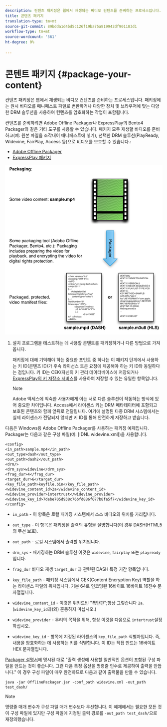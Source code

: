 ```yaml
---
description: 컨텐츠 패키징은 웹에서 재생되는 비디오 컨텐츠를 준비하는 프로세스입니다. 패키징에는 원시 비디오를 매니페스트 파일로 변환하거나 다양한 장치 및 브라우저에 맞는 다양한 DRM 솔루션을 사용하여 컨텐츠를 암호화하는 작업이 포함됩니다.
title: 콘텐츠 패키지
translation-type: tm+mt
source-git-commit: 89bdda1d4bd5c126f19ba75a819942df901183d1
workflow-type: tm+mt
source-wordcount: '561'
ht-degree: 0%

---
```



# 콘텐트 패키지 {#package-your-content}

컨텐츠 패키징은 웹에서 재생되는 비디오 컨텐츠를 준비하는 프로세스입니다. 패키징에는 원시 비디오를 매니페스트 파일로 변환하거나 다양한 장치 및 브라우저에 맞는 다양한 DRM 솔루션을 사용하여 컨텐츠를 암호화하는 작업이 포함됩니다.

컨텐츠를 준비하려면 Adobe Offline Packager나 ExpressPlay의 Bento4 Packager와 같은 기타 도구를 사용할 수 있습니다. 패키지 모두 재생할 비디오를 준비하고(예: 원본 파일을 조각내어 매니페스트에 넣기), 선택한 DRM 솔루션(PlayReady, Widevine, FairPlay, Access 등)으로 비디오를 보호할 수 있습니다.:

* [Adobe Offline Packager](https://helpx.adobe.com/content/dam/help/en/primetime/guides/offline_packager_getting_started.pdf)
* [ExpressPlay 패키지](https://www.expressplay.com/developer/packaging-tools/)

<!--<a id="fig_jbn_fw5_xw"></a>-->

![](assets/pkg_lic_play_web.png)

1. 설치 프로그램을 테스트하는 데 사용할 콘텐트를 패키징하거나 다른 방법으로 가져옵니다.

   패키징에 대해 기억해야 하는 중요한 포인트 중 하나는 이 패키지 단계에서 사용하는 키 ID(콘텐츠 ID)가 후속 라이선스 토큰 요청에 제공해야 하는 키 ID와 동일하다는 점입니다. 키 ID는 CEK(자신의 키 관리 데이터베이스에 저장되거나 [ExpressPlay의 키 저장소 서비스](https://www.expressplay.com/developer/key-storage/)를 사용하여 저장할 수 있는 유일한 항목입니다.

   >[!NOTE]
   >
   >Adobe 액세스에 익숙한 사용자에게 이는 서로 다른 솔루션이 작동하는 방식에 있어 중요한 차이입니다. Access에서 라이센스 키는 DRM 메타데이터에 포함되고 보호된 콘텐츠와 함께 앞뒤로 전달됩니다. 여기에 설명된 다중 DRM 시스템에서는 실제 라이센스가 전달되지 않지만 키 ID를 통해 안전하게 저장하고 받습니다.

<!--<a id="example_52AF76B730174B79B6088280FCDF126D"></a>-->

다음은 Windows용 Adobe Offline Packager를 사용하는 패키징 예제입니다. Packager는 다음과 같은 구성 파일(예: [!DNL widevine.xml])을 사용합니다.

```
<config> 
<in_path>sample.mp4</in_path> 
<out_type>dash</out_type> 
<out_path>dash2</out_path> 
<drm/> 
<drm_sys>widevine</drm_sys> 
<frag_dur>4</frag_dur> 
<target_dur>6</target_dur> 
<key_file_path>keyfile.bin</key_file_path> 
<widevine_content_id>2a</widevine_content_id> 
<widevine_provider>intertrust</widevine_provider> 
<widevine_key_id>7debe705d938c76bfd886f077b8fa5f7</widevine_key_id> 
</config>
```

* `in_path` - 이 항목은 로컬 패키징 시스템에서 소스 비디오의 위치를 가리킵니다.
* `out_type` - 이 항목은 패키징된 출력의 유형을 설명합니다(이 경우 DASH(HTML5의 무선 보호).
* `out_path` - 로컬 시스템에서 출력할 위치입니다.
* `drm_sys` - 패키징하는 DRM 솔루션 이것은 `widevine`, `fairplay` 또는 `playready`입니다.

* `frag_dur` 비디오 재생 `target_dur` 과 관련된 DASH 특정 기간 항목입니다.

* `key_file_path` - 패키징 시스템에서 CEK(Content Encryption Key) 역할을 하는 라이센스 파일의 위치입니다. 기본 64로 인코딩된 16바이트 16바이트 16진수 문자열입니다.
* `widevine_content_id` - 이것은 위키드빈 &quot;폭탄판&quot;;항상 그렇습니다 `2a`. (`widevine_key_id`과(와) 혼동하지 마십시오.)

* `widevine_provider` - 우리의 목적을 위해, 항상 이것을 다음으로  `intertrust`설정하십시오.

* `widevine_key_id` - 항목에 지정된 라이센스의  `key_file_path` 식별자입니다. 즉, 내용을 암호화하는 데 사용하는 키를 식별합니다. 이 ID는 직접 만드는 16바이트 HEX 문자열입니다.

[Packager 설명서](https://helpx.adobe.com/content/dam/help/en/primetime/guides/offline_packager_getting_started.pdf)에 명시된 대로 &quot;출력 생성에 사용할 일반적인 옵션이 포함된 구성 파일을 만드는 것이 좋습니다. 그런 다음 특정 옵션을 명령줄 인수로 제공하여 출력을 만듭니다.&quot; 이 경우 구성 파일이 매우 완전하므로 다음과 같이 출력물을 만들 수 있습니다.

```
java -jar OfflinePackager.jar -conf_path widevine.xml -out_path test_dash/ 
```

>[!NOTE]
>
>명령줄 매개 변수가 구성 파일 매개 변수보다 우선합니다. 이 예제에서는 필요한 모든 것이 구성 파일에 있지만 구성 파일에 지정된 출력 경로를 `-out_path test_dash/`으로 재정의했습니다.

